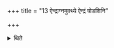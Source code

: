 +++
title = "13 ऐन्द्राग्नमुक्थ्ये ऐन्द्रं षोडशिनि"

+++

<details><summary>थिते</summary>

ऐन्द्राग्नमुक्थ्ये । ऐन्द्रं षोडशिनि । सारस्वतमतिरात्रे १३
</details>
